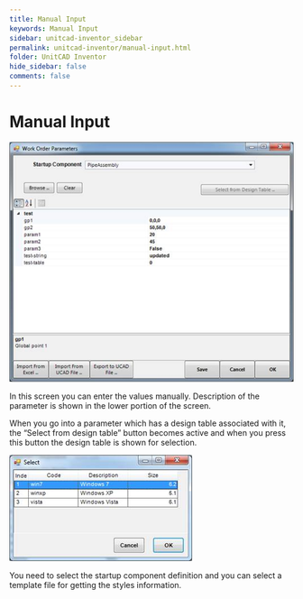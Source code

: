 ```yaml
---
title: Manual Input
keywords: Manual Input
sidebar: unitcad-inventor_sidebar
permalink: unitcad-inventor/manual-input.html
folder: UnitCAD Inventor
hide_sidebar: false
comments: false
---
```

# Manual Input

![](/images/work-order-para.jpg)

In this screen you can enter the values manually. Description of the parameter is shown in the lower portion of the screen.

When you go into a parameter which has a design table associated with it, the “Select from design table” button becomes active and when you press this button the design table is shown for selection.

![](/images/work-order-select.jpg)

You need to select the startup component definition and you can select a template file for getting the styles information.

